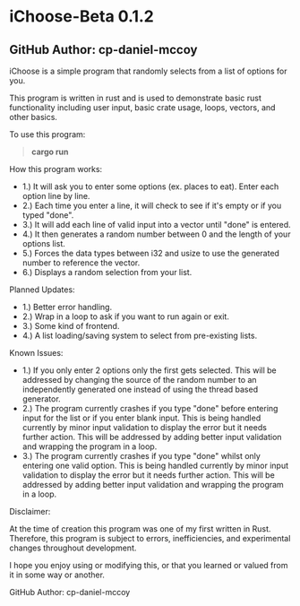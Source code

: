 # iChoose-Beta 0.1.2
## GitHub Author: cp-daniel-mccoy

iChoose is a simple program that randomly selects from a list of options for you.

This program is written in rust and is used to demonstrate basic rust functionality including user input, basic crate usage, loops, vectors, and other basics.

To use this program:
> **cargo run**

How this program works:

* 1.) It will ask you to enter some options (ex. places to eat). Enter each option line by line.
* 2.) Each time you enter a line, it will check to see if it's empty or if you typed "done".
* 3.) It will add each line of valid input into a vector until "done" is entered.
* 4.) It then generates a random number between 0 and the length of your options list.
* 5.) Forces the data types between i32 and usize to use the generated number to reference the vector.
* 6.) Displays a random selection from your list.

Planned Updates:

* 1.) Better error handling.
* 2.) Wrap in a loop to ask if you want to run again or exit.
* 3.) Some kind of frontend.
* 4.) A list loading/saving system to select from pre-existing lists.

Known Issues:

* 1.) If you only enter 2 options only the first gets selected. This will be addressed by changing the source of the random number to an independently generated one instead of using the thread based generator.
* 2.) The program currently crashes if you type "done" before entering input for the list or if you enter blank input. This is being handled currently by minor input validation to display the error but it needs further action. This will be addressed by adding better input validation and wrapping the program in a loop.
* 3.) The program currently crashes if you type "done" whilst only entering one valid option. This is being handled currently by minor input validation to display the error but it needs further action. This will be addressed by adding better input validation and wrapping the program in a loop.

Disclaimer:

At the time of creation this program was one of my first written in Rust. Therefore, this program is subject to errors, inefficiencies, and experimental changes throughout development.

I hope you enjoy using or modifying this, or that you learned or valued from it in some way or another.

GitHub Author: cp-daniel-mccoy
